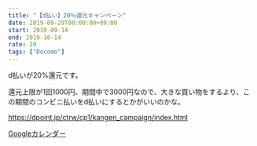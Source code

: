 ```yaml
---
title: "【d払い】20％還元キャンペーン"
date: 2019-09-29T00:00:00+09:00
start: 2019-09-14
end: 2019-10-14
rate: 20
tags: ["Docomo"]
---
```


d払いが20%還元です。

還元上限が1回1000円、期間中で3000円なので、大きな買い物をするより、この期間のコンビニ払いをd払いにするとかがいいのかな。

https://dpoint.jp/ctrw/cp1/kangen_campaign/index.html

[Googleカレンダー](http://www.google.com/calendar/event?action=TEMPLATE&text=%E3%80%90d%E6%89%95%E3%81%84%E3%80%9120%25%E9%82%84%E5%85%83%E3%82%AD%E3%83%A3%E3%83%B3%E3%83%9A%E3%83%BC%E3%83%B3&dates=20190914/20191014&details=https://pokanpo.com/posts/20191014_docomo/)
